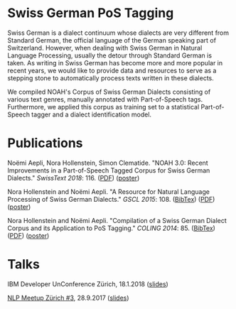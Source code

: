 # Swiss German PoS Tagging

Swiss German is a dialect continuum whose dialects are very different from Standard German, the official language of the German speaking part of Switzerland. However, when dealing with Swiss German in Natural Language Processing, usually the detour through Standard German is taken. As writing in Swiss German has become more and more popular in recent years, we would like to provide data and resources to serve as a stepping stone to automatically process texts written in these dialects.

We compiled NOAH's Corpus of Swiss German Dialects consisting of various text genres, manually annotated with Part-of-Speech tags. Furthermore, we applied this corpus as training set to a statistical Part-of-Speech tagger and a dialect identification model.


# Publications

Noëmi Aepli, Nora Hollenstein, Simon Clematide. "NOAH 3.0:  Recent Improvements in a Part-of-Speech Tagged Corpus for Swiss German Dialects." _SwissText 2018_: 116.  ([PDF](http://ceur-ws.org/Vol-2226/abstract1.pdf)) ([poster](./docs/swisstext_2018_noah.pdf))

Nora Hollenstein and Noëmi Aepli. "A Resource for Natural Language Processing of Swiss German Dialects." _GSCL 2015_: 108.
([BibTex](https://scholar.googleusercontent.com/scholar.bib?q=info:7smPe1cwlN4J:scholar.google.com/&output=citation&scisig=AAGBfm0AAAAAWZ8p7GOsYMjgHWskfSI0bIs7m03cHK7x&scisf=4&ct=citation&cd=-1&hl=en)) ([PDF](http://www.gscl.org/proceedings/2015/GSCL-201515.pdf)) ([poster](http://kitt.cl.uzh.ch/kitt/noah/gscl2015_poster.pdf))

Nora Hollenstein and Noëmi Aepli. "Compilation of a Swiss German Dialect Corpus and its Application to PoS Tagging." _COLING 2014_: 85.
([BibTex](https://scholar.googleusercontent.com/scholar.bib?q=info:bTM20JKWJOEJ:scholar.google.com/&output=citation&scisig=AAGBfm0AAAAAWZ8ppsY9pJoIzZ875diPbzupTKVU6fYN&scisf=4&ct=citation&cd=-1&hl=en)) ([PDF](https://www.aclweb.org/anthology/W/W14/W14-5310.pdf)) ([poster](http://kitt.cl.uzh.ch/kitt/noah/vardial2014_poster.pdf))


# Talks

IBM Developer UnConference Zürich, 18.1.2018 ([slides]())

[NLP Meetup Zürich #3](https://www.meetup.com/NLP-Zurich/events/243080359/), 28.9.2017 ([slides]())
